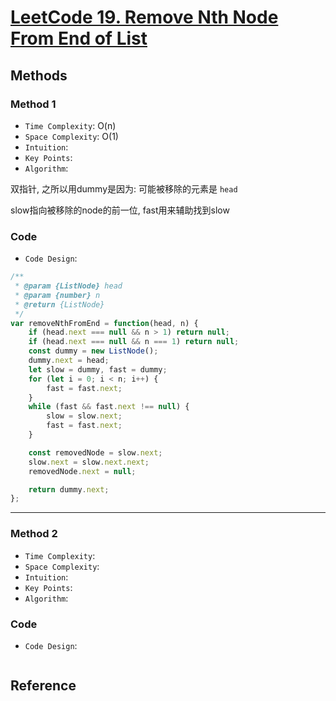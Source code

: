 # [LeetCode 19. Remove Nth Node From End of List](https://leetcode-cn.com/problems/remove-nth-node-from-end-of-list/)

## Methods

### Method 1

* `Time Complexity`: O(n)
* `Space Complexity`: O(1)
* `Intuition`:
* `Key Points`:
* `Algorithm`:

双指针, 之所以用dummy是因为: 可能被移除的元素是 `head`

slow指向被移除的node的前一位, fast用来辅助找到slow

### Code

* `Code Design`:

```javascript
/**
 * @param {ListNode} head
 * @param {number} n
 * @return {ListNode}
 */
var removeNthFromEnd = function(head, n) {
    if (head.next === null && n > 1) return null;
    if (head.next === null && n === 1) return null;
    const dummy = new ListNode();
    dummy.next = head;
    let slow = dummy, fast = dummy;
    for (let i = 0; i < n; i++) {
        fast = fast.next;
    }
    while (fast && fast.next !== null) {
        slow = slow.next;
        fast = fast.next;
    }

    const removedNode = slow.next;
    slow.next = slow.next.next;
    removedNode.next = null;

    return dummy.next;
};

```

----------------------

### Method 2

* `Time Complexity`:
* `Space Complexity`:
* `Intuition`:
* `Key Points`:
* `Algorithm`:

### Code

* `Code Design`:

```java


```

## Reference
